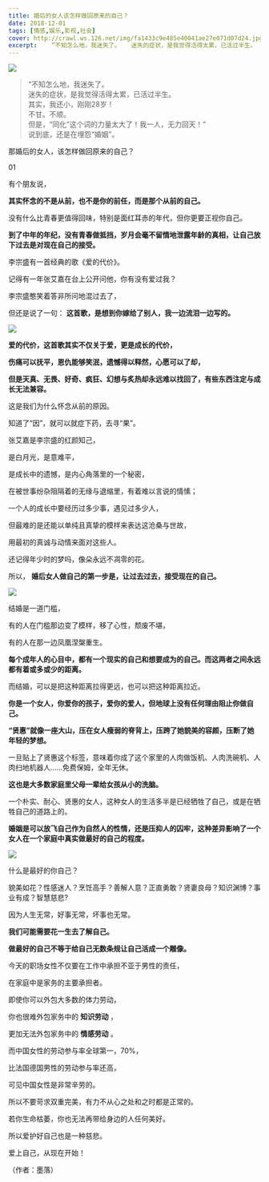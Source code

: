 ```yaml
---
title: 婚后的女人该怎样做回原来的自己？
date: 2018-12-01
tags: [情感,娱乐,影视,社会]
cover: http://crawl.ws.126.net/img/fa1433c9e485e40041ae27e071d07d24.jpg
excerpt:    “不知怎么地，我迷失了。   迷失的症状，是我觉得活得太累，已活过半生。   其实
---
```

![](http://crawl.ws.126.net/img/fa1433c9e485e40041ae27e071d07d24.jpg)  

> “不知怎么地，我迷失了。  
> 迷失的症状，是我觉得活得太累，已活过半生。  
> 其实，我还小，刚刚28岁！  
> 不甘。不顺。  
> 但是，“同化”这个词的力量太大了！我一人，无力回天！”  
> 说到底，还是在埋怨“婚姻”。  
>

那婚后的女人，该怎样做回原来的自己？

01

有个朋友说，

**其实怀念的不是从前，也不是你的前任，而是那个从前的自己。**

没有什么比青春更值得回味，特别是面红耳赤的年代，但你更要正视你自己。

**到了中年的年纪，没有青春做抵挡，岁月会毫不留情地泄露年龄的真相，让自己放下过去是对现在自己的接受。**

李宗盛有一首经典的歌《爱的代价》。

记得有一年张艾嘉在台上公开问他，你有没有爱过我？

李宗盛憨笑着答非所问地混过去了，

但还是说了一句： **这首歌，是想到你嫁给了别人，我一边流泪一边写的。**

![](http://crawl.ws.126.net/img/6d2613752851eee3025a6b662389bf22.jpg)  

**爱的代价，这首歌其实不仅关于爱，更是成长的代价，**

**伤痛可以抚平，恩仇能够笑泯，遗憾得以释然，心愿可以了却，**

**但是天真、无畏、好奇、疯狂、幻想与炙热却永远难以找回了，有些东西注定与成长无法兼容。**

这是我们为什么怀念从前的原因。

知道了“因”，就可以就症下药，去寻“果”。

张艾嘉是李宗盛的红颜知己，

是白月光，是意难平，

是成长中的遗憾，是内心角落里的一个秘密，

在被世事纷杂阻隔着的无缘与退缩里，有着难以言说的情愫；

一个人的成长中要经历过多少事，遇见过多少人，

但最难的是还能以单纯且真挚的模样来表达这沧桑与世故，

用最初的真诚与动情来面对这些人。

还记得年少时的梦吗，像朵永远不凋零的花。

所以， **婚后女人做自己的第一步是，让过去过去，接受现在的自己。**

![](http://crawl.ws.126.net/img/536112028bd9b3f46db12538cd45effc.jpg)  

结婚是一道门槛，

有的人在门槛那边变了模样，移了心性，颓废不堪，

有的人在那一边凤凰涅槃重生。

**每个成年人的心目中，都有一个现实的自己和想要成为的自己。而这两者之间永远都有着或多或少的距离。**

而结婚，可以是把这种距离拉得更远，也可以把这种距离拉近。

**你是一个女人，你爱你的孩子，爱你的爱人，但地球上没有任何理由阻止你做自己。**

**“贤惠”就像一座大山，压在女人瘦弱的脊背上，压跨了她貌美的容颜，压断了她年轻的梦想。**

一旦贴上了贤惠这个标签，意味着你成了这个家里的人肉做饭机、人肉洗碗机、人肉扫地机器人……免费保姆，全年无休。

**这也是大多数家庭里父母一辈给女孩从小的洗脑。**

一个朴实、耐心、贤惠的女人，这种女人的生活多半是已经牺牲了自己，或是在牺牲自己的道路上的。

**婚姻是可以放飞自己作为自然人的性情，还是压抑人的囚牢，这种差异影响了一个女人在一个家庭中真实做最好的自己的程度。**

![](http://crawl.ws.126.net/img/c12b48cbcabd890994d434ad8c8417e1.jpg)  

什么是最好的你自己？

貌美如花？性感迷人？烹饪高手？善解人意？正直勇敢？贤妻良母？知识渊博？事业有成？智慧慈悲?

因为人生无常，好事无常，坏事也无常。

**我们可能需要花一生去了解自己。**

**做最好的自己不等于给自己无数条规让自己活成一个雕像。**

今天的职场女性不仅要在工作中承担不亚于男性的责任，

在家庭中是家务的主要承担者。

即使你可以外包大多数的体力劳动，

你也很难外包家务中的 **知识劳动** ，

更加无法外包家务中的 **情感劳动** 。

而中国女性的劳动参与率全球第一，70%，

比法国德国男性的劳动参与率还高，

可见中国女性是非常辛劳的。

所以不要苛求双重完美，有力不从心之处和之时都是正常的。

若你生命枯萎，你也无法再带给身边的人任何美好。

所以爱护好自己也是一种慈悲。

爱上自己，从现在开始！

（作者：墨落）

